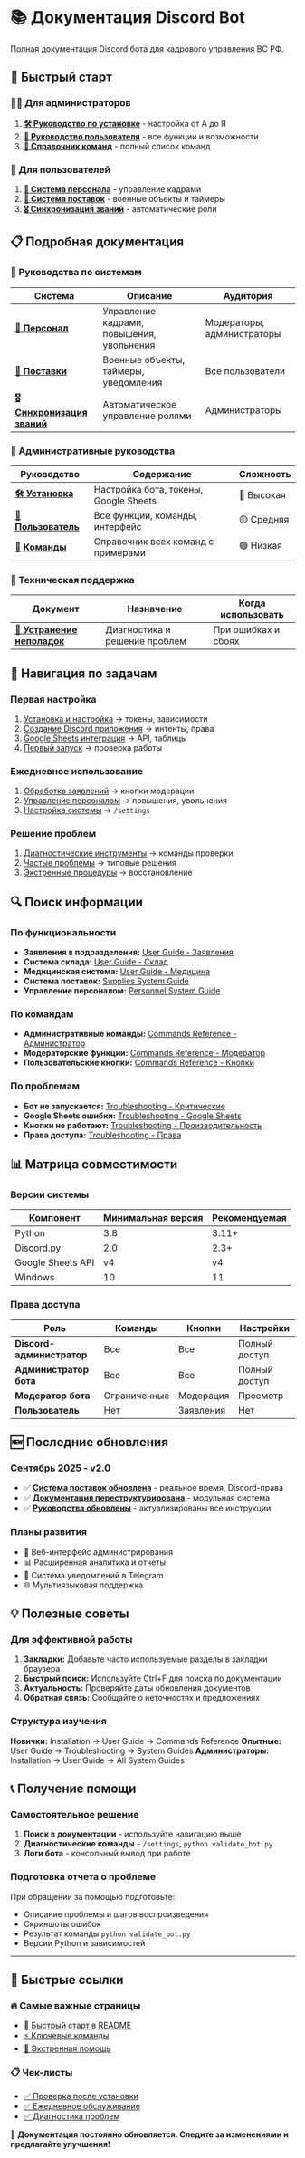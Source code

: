 # 📚 Документация Discord Bot

Полная документация Discord бота для кадрового управления ВС РФ.

## 🚀 Быстрый старт

### 👨‍💼 Для администраторов
1. **[🛠️ Руководство по установке](installation_guide.md)** - настройка от А до Я
2. **[📖 Руководство пользователя](user_guide.md)** - все функции и возможности
3. **[🔧 Справочник команд](commands_reference.md)** - полный список команд

### 👥 Для пользователей
1. **[👥 Система персонала](personnel_system_guide.md)** - управление кадрами
2. **[🚚 Система поставок](supplies_system_guide.md)** - военные объекты и таймеры
3. **[🎖️ Синхронизация званий](rank_sync_guide.md)** - автоматические роли

## 📋 Подробная документация

### 🔧 Руководства по системам

| Система | Описание | Аудитория |
|---------|----------|-----------|
| **[👥 Персонал](personnel_system_guide.md)** | Управление кадрами, повышения, увольнения | Модераторы, администраторы |
| **[🚚 Поставки](supplies_system_guide.md)** | Военные объекты, таймеры, уведомления | Все пользователи |
| **[🎖️ Синхронизация званий](rank_sync_guide.md)** | Автоматическое управление ролями | Администраторы |

### 📖 Административные руководства

| Руководство | Содержание | Сложность |
|-------------|------------|-----------|
| **[🛠️ Установка](installation_guide.md)** | Настройка бота, токены, Google Sheets | 🔴 Высокая |
| **[📖 Пользователь](user_guide.md)** | Все функции, команды, интерфейс | 🟡 Средняя |
| **[🔧 Команды](commands_reference.md)** | Справочник всех команд с примерами | 🟢 Низкая |

### 🚨 Техническая поддержка

| Документ | Назначение | Когда использовать |
|----------|------------|-------------------|
| **[🚨 Устранение неполадок](troubleshooting_guide.md)** | Диагностика и решение проблем | При ошибках и сбоях |

## 🎯 Навигация по задачам

### Первая настройка
1. [Установка и настройка](installation_guide.md#установка) → токены, зависимости
2. [Создание Discord приложения](installation_guide.md#создание-discord-приложения) → интенты, права
3. [Google Sheets интеграция](installation_guide.md#google-sheets-интеграция) → API, таблицы
4. [Первый запуск](installation_guide.md#первый-запуск) → проверка работы

### Ежедневное использование
1. [Обработка заявлений](user_guide.md#система-заявлений-в-подразделения) → кнопки модерации
2. [Управление персоналом](personnel_system_guide.md#контекстные-команды-пкм) → повышения, увольнения
3. [Настройка системы](user_guide.md#команды-администратора) → `/settings`

### Решение проблем
1. [Диагностические инструменты](troubleshooting_guide.md#диагностические-инструменты) → команды проверки
2. [Частые проблемы](troubleshooting_guide.md#критические-проблемы) → типовые решения
3. [Экстренные процедуры](troubleshooting_guide.md#экстренные-процедуры) → восстановление

## 🔍 Поиск информации

### По функциональности
- **Заявления в подразделения:** [User Guide - Заявления](user_guide.md#система-заявлений-в-подразделения)
- **Система склада:** [User Guide - Склад](user_guide.md#система-склада)
- **Медицинская система:** [User Guide - Медицина](user_guide.md#медицинская-система)
- **Система поставок:** [Supplies System Guide](supplies_system_guide.md)
- **Управление персоналом:** [Personnel System Guide](personnel_system_guide.md)

### По командам
- **Административные команды:** [Commands Reference - Администратор](commands_reference.md#основные-команды)
- **Модераторские функции:** [Commands Reference - Модератор](commands_reference.md#интерактивные-элементы)
- **Пользовательские кнопки:** [Commands Reference - Кнопки](commands_reference.md#кнопки-системы-заявлений)

### По проблемам
- **Бот не запускается:** [Troubleshooting - Критические](troubleshooting_guide.md#бот-не-запускается)
- **Google Sheets ошибки:** [Troubleshooting - Google Sheets](troubleshooting_guide.md#google-sheets-не-работает)
- **Кнопки не работают:** [Troubleshooting - Производительность](troubleshooting_guide.md#кнопки-не-отвечают)
- **Права доступа:** [Troubleshooting - Права](troubleshooting_guide.md#проблемы-с-правами-доступа)

## 📊 Матрица совместимости

### Версии системы
| Компонент | Минимальная версия | Рекомендуемая |
|-----------|-------------------|---------------|
| Python | 3.8 | 3.11+ |
| Discord.py | 2.0 | 2.3+ |
| Google Sheets API | v4 | v4 |
| Windows | 10 | 11 |

### Права доступа
| Роль | Команды | Кнопки | Настройки |
|------|---------|--------|-----------|
| **Discord-администратор** | Все | Все | Полный доступ |
| **Администратор бота** | Все | Все | Полный доступ |
| **Модератор бота** | Ограниченные | Модерация | Просмотр |
| **Пользователь** | Нет | Заявления | Нет |

## 🆕 Последние обновления

### Сентябрь 2025 - v2.0
- ✅ **[Система поставок обновлена](supplies_system_guide.md#последние-обновления)** - реальное время, Discord-права
- ✅ **[Документация переструктурирована](README.md#документация)** - модульная система
- ✅ **[Руководства обновлены](user_guide.md)** - актуализированы все инструкции

### Планы развития
- 🔄 Веб-интерфейс администрирования
- 📊 Расширенная аналитика и отчеты
- 🔔 Система уведомлений в Telegram
- 🌐 Мультиязыковая поддержка

## 💡 Полезные советы

### Для эффективной работы
1. **Закладки:** Добавьте часто используемые разделы в закладки браузера
2. **Быстрый поиск:** Используйте Ctrl+F для поиска по документации
3. **Актуальность:** Проверяйте даты обновления документов
4. **Обратная связь:** Сообщайте о неточностях и предложениях

### Структура изучения
**Новички:** Installation → User Guide → Commands Reference
**Опытные:** User Guide → Troubleshooting → System Guides
**Администраторы:** Installation → User Guide → All System Guides

## 📞 Получение помощи

### Самостоятельное решение
1. **Поиск в документации** - используйте навигацию выше
2. **Диагностические команды** - `/settings`, `python validate_bot.py`
3. **Логи бота** - консольный вывод при работе

### Подготовка отчета о проблеме
При обращении за помощью подготовьте:
- Описание проблемы и шагов воспроизведения
- Скриншоты ошибок
- Результат команды `python validate_bot.py`
- Версии Python и зависимостей

---

## 🎯 Быстрые ссылки

### 🔥 Самые важные страницы
- [🚀 Быстрый старт в README](../README.md#быстрый-старт)
- [⚡ Ключевые команды](commands_reference.md#ключевые-команды)
- [🚨 Экстренная помощь](troubleshooting_guide.md#экстренные-процедуры)

### 📋 Чек-листы
- [✅ Проверка после установки](installation_guide.md#завершение-установки)
- [✅ Ежедневное обслуживание](user_guide.md#ежедневное-обслуживание)
- [✅ Диагностика проблем](troubleshooting_guide.md#диагностические-инструменты)

**📖 Документация постоянно обновляется. Следите за изменениями и предлагайте улучшения!**
